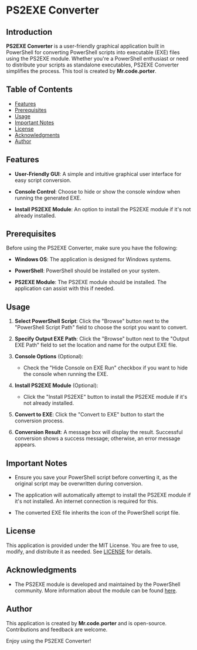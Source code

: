 # PS2EXE Converter

## Introduction

**PS2EXE Converter** is a user-friendly graphical application built in PowerShell for converting PowerShell scripts into executable (EXE) files using the PS2EXE module. Whether you're a PowerShell enthusiast or need to distribute your scripts as standalone executables, PS2EXE Converter simplifies the process. This tool is created by **Mr.code.porter**.

## Table of Contents

- [Features](#features)
- [Prerequisites](#prerequisites)
- [Usage](#usage)
- [Important Notes](#important-notes)
- [License](#license)
- [Acknowledgments](#acknowledgments)
- [Author](#author)

## Features

- **User-Friendly GUI**: A simple and intuitive graphical user interface for easy script conversion.

- **Console Control**: Choose to hide or show the console window when running the generated EXE.

- **Install PS2EXE Module**: An option to install the PS2EXE module if it's not already installed.

## Prerequisites

Before using the PS2EXE Converter, make sure you have the following:

- **Windows OS**: The application is designed for Windows systems.

- **PowerShell**: PowerShell should be installed on your system.

- **PS2EXE Module**: The PS2EXE module should be installed. The application can assist with this if needed.

## Usage

1. **Select PowerShell Script**: Click the "Browse" button next to the "PowerShell Script Path" field to choose the script you want to convert.

2. **Specify Output EXE Path**: Click the "Browse" button next to the "Output EXE Path" field to set the location and name for the output EXE file.

3. **Console Options** (Optional):
   - Check the "Hide Console on EXE Run" checkbox if you want to hide the console when running the EXE.

4. **Install PS2EXE Module** (Optional):
   - Click the "Install PS2EXE" button to install the PS2EXE module if it's not already installed.

5. **Convert to EXE**: Click the "Convert to EXE" button to start the conversion process.

6. **Conversion Result**: A message box will display the result. Successful conversion shows a success message; otherwise, an error message appears.

## Important Notes

- Ensure you save your PowerShell script before converting it, as the original script may be overwritten during conversion.

- The application will automatically attempt to install the PS2EXE module if it's not installed. An internet connection is required for this.

- The converted EXE file inherits the icon of the PowerShell script file.

## License

This application is provided under the MIT License. You are free to use, modify, and distribute it as needed. See [LICENSE](LICENSE) for details.

## Acknowledgments

- The PS2EXE module is developed and maintained by the PowerShell community. More information about the module can be found [here](https://github.com/MScholtes/PS2EXE).

## Author

This application is created by **Mr.code.porter** and is open-source. Contributions and feedback are welcome.

Enjoy using the PS2EXE Converter!
